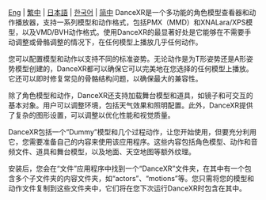 [Eng](/dancexr/listing/appstore) | [繁中](/tw/dancexr/listing/appstore) | [日本語](/jp/dancexr/listing/appstore) | [한국어](/kr/dancexr/listing/appstore) | [简中](/zh/dancexr/listing/appstore)
DanceXR是一个多功能的角色模型查看器和动作播放器，支持一系列模型和动作格式，包括PMX（MMD）和XNALara/XPS模型，以及VMD/BVH动作格式。使用DanceXR的最显著好处是它能够在不需要手动调整或骨骼调整的情况下，在任何模型上播放几乎任何动作。

您可以配置模型和动作以支持不同的标准姿势。无论动作是为T形姿势还是A形姿势模型创建的，DanceXR都可以确保它可以完美地在您选择的任何模型上播放。它还可以即时修复常见的骨骼结构问题，以确保最大的兼容性。

除了角色模型和动作，DanceXR还支持加载舞台模型和道具，如镜子和可交互的基本对象。用户可以调整环境，包括天气效果和照明配置。此外，DanceXR提供了复杂的图形设置，可以调整以优化性能和视觉质量。

DanceXR包括一个“Dummy”模型和几个过程动作，让您开始使用，但要充分利用它，您需要准备自己的内容来使用该应用程序。这些内容包括角色模型、动作和音频文件、道具和舞台模型，以及地面、天空地图等额外纹理。

安装后，您会在“文件”应用程序中找到一个“DanceXR”文件夹，在其中有一个包含多个子文件夹的内容文件夹，如“actors”、“motions”等。您只需将您的模型和动作文件复制到这些文件夹中，它们将在您下次运行DanceXR时包含在其中。